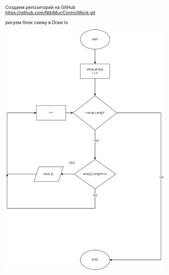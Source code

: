 Создаем репозиторий на GitHub https://github.com/NikiMur/ControlWork.git

рисуем блок схему в Draw Io

![](ControlWorkAlgoritm.png)

